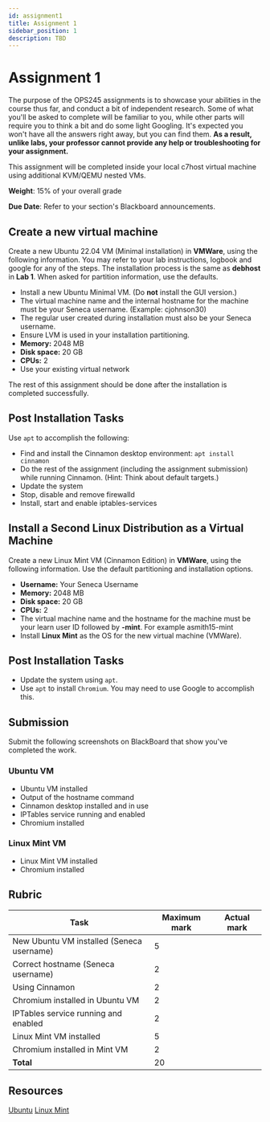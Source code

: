 ```yaml
---
id: assignment1
title: Assignment 1
sidebar_position: 1
description: TBD
---
```


# Assignment 1

The purpose of the OPS245 assignments is to showcase your abilities in the course thus far, and conduct a bit of independent research. Some of what you'll be asked to complete will be familiar to you, while other parts will require you to think a bit and do some light Googling. It's expected you won't have all the answers right away, but you can find them. **As a result, unlike labs, your professor cannot provide any help or troubleshooting for your assignment.**

This assignment will be completed inside your local c7host virtual machine using additional KVM/QEMU nested VMs.

**Weight**: 15% of your overall grade

**Due Date**: Refer to your section's Blackboard announcements.

## Create a new virtual machine

Create a new Ubuntu 22.04 VM (Minimal installation) in **VMWare**, using the following information. You may refer to your lab instructions, logbook and google for any of the steps. The installation process is the same as **debhost** in **Lab 1**. When asked for partition information, use the defaults.

- Install a new Ubuntu Minimal VM. (Do **not** install the GUI version.)
- The virtual machine name and the internal hostname for the machine must be your Seneca username. (Example: cjohnson30)
- The regular user created during installation must also be your Seneca username.
- Ensure LVM is used in your installation partitioning.
- **Memory:** 2048 MB
- **Disk space:** 20 GB
- **CPUs:** 2
- Use your existing virtual network

The rest of this assignment should be done after the installation is completed successfully.

## Post Installation Tasks

Use `apt` to accomplish the following:

- Find and install the Cinnamon desktop environment: `apt install cinnamon`
- Do the rest of the assignment (including the assignment submission) while running Cinnamon. (Hint: Think about default targets.)
- Update the system
- Stop, disable and remove firewalld
- Install, start and enable iptables-services

## Install a Second Linux Distribution as a Virtual Machine
Create a new Linux Mint VM (Cinnamon Edition) in **VMWare**, using the following information. Use the default partitioning and installation options.

- **Username:** Your Seneca Username
- **Memory:** 2048 MB
- **Disk space:** 20 GB
- **CPUs:** 2
- The virtual machine name and the hostname for the machine must be your learn user ID followed by **-mint**. For example asmith15-mint
- Install **Linux Mint** as the OS for the new virtual machine (VMWare).

## Post Installation Tasks
- Update the system using `apt`.
- Use `apt` to install `Chromium`.  You may need to use Google to accomplish this.

## Submission

Submit the following screenshots on BlackBoard that show you've completed the work.

### Ubuntu VM
- Ubuntu VM installed
- Output of the hostname command
- Cinnamon desktop installed and in use
- IPTables service running and enabled
- Chromium installed

### Linux Mint VM
- Linux Mint VM installed
- Chromium installed

## Rubric

| Task |	Maximum mark |	Actual mark |
| --- | --- | --- |
| New Ubuntu VM installed (Seneca username) |	5	| |
| Correct hostname (Seneca username) |	2	| |
| Using Cinnamon |	2	| |
| Chromium installed in Ubuntu VM |	2	| |
| IPTables service running and enabled |	2	| |
| Linux Mint VM installed |	5	| |
| Chromium installed in Mint VM |	2	| |
| **Total** |	20	| |

## Resources

[Ubuntu](https://ubuntu.com)
[Linux Mint](https://linuxmint.com)

